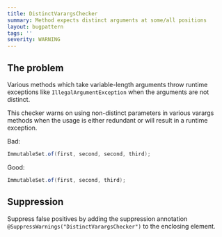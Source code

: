```yaml
---
title: DistinctVarargsChecker
summary: Method expects distinct arguments at some/all positions
layout: bugpattern
tags: ''
severity: WARNING
---
```


<!--
*** AUTO-GENERATED, DO NOT MODIFY ***
To make changes, edit the @BugPattern annotation or the explanation in docs/bugpattern.
-->


## The problem
Various methods which take variable-length arguments throw runtime exceptions
like `IllegalArgumentException` when the arguments are not distinct.

This checker warns on using non-distinct parameters in various varargs methods
when the usage is either redundant or will result in a runtime exception.

Bad:

```java
ImmutableSet.of(first, second, second, third);
```

Good:

```java
ImmutableSet.of(first, second, third);
```

## Suppression
Suppress false positives by adding the suppression annotation `@SuppressWarnings("DistinctVarargsChecker")` to the enclosing element.
